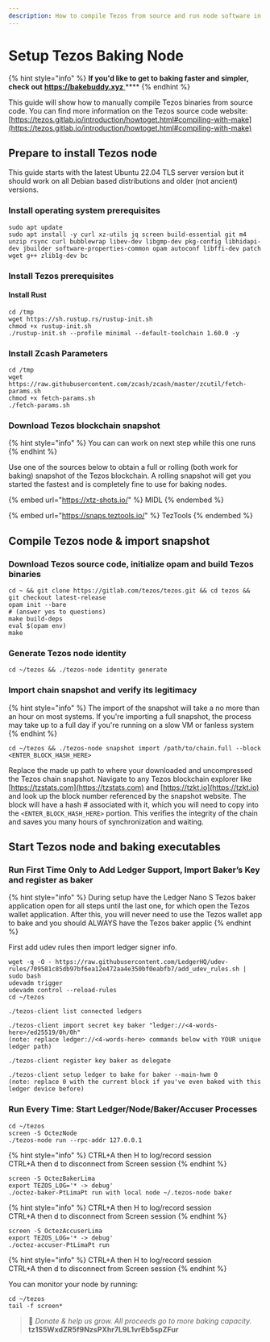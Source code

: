 ```yaml
---
description: How to compile Tezos from source and run node software in "screen" sessions.
---
```


# Setup Tezos Baking Node

{% hint style="info" %}
**If you'd like to get to baking faster and simpler, check out** [**https://bakebuddy.xyz** ](https://bakebuddy.xyz)****
{% endhint %}

This guide will show how to manually compile Tezos binaries from source code.  You can find more information on the Tezos source code website: [https://tezos.gitlab.io/introduction/howtoget.html#compiling-with-make](https://tezos.gitlab.io/introduction/howtoget.html#compiling-with-make)

## Prepare to install Tezos node

This guide starts with the latest Ubuntu 22.04 TLS server version but it should work on all Debian based distributions and older (not ancient) versions.

### Install operating system prerequisites

```
sudo apt update
sudo apt install -y curl xz-utils jq screen build-essential git m4 unzip rsync curl bubblewrap libev-dev libgmp-dev pkg-config libhidapi-dev jbuilder software-properties-common opam autoconf libffi-dev patch wget g++ zlib1g-dev bc
```

### Install Tezos prerequisites

#### Install Rust

```
cd /tmp
wget https://sh.rustup.rs/rustup-init.sh
chmod +x rustup-init.sh
./rustup-init.sh --profile minimal --default-toolchain 1.60.0 -y
```

### Install Zcash Parameters

```
cd /tmp
wget https://raw.githubusercontent.com/zcash/zcash/master/zcutil/fetch-params.sh
chmod +x fetch-params.sh
./fetch-params.sh
```

### Download Tezos blockchain snapshot&#x20;

{% hint style="info" %}
You can can work on next step while this one runs
{% endhint %}

Use one of the sources below to obtain a full or rolling (both work for baking) snapshot of the Tezos blockchain. A rolling snapshot will get you started the fastest and is completely fine to use for baking nodes.

{% embed url="https://xtz-shots.io/" %}
MIDL
{% endembed %}

{% embed url="https://snaps.teztools.io/" %}
TezTools
{% endembed %}

## Compile Tezos node & import snapshot

### Download Tezos source code, initialize opam and build Tezos binaries

```
cd ~ && git clone https://gitlab.com/tezos/tezos.git && cd tezos && git checkout latest-release
opam init --bare
# (answer yes to questions)
make build-deps 
eval $(opam env)
make
```

### Generate Tezos node identity

```
cd ~/tezos && ./tezos-node identity generate
```

### Import chain snapshot and verify its legitimacy

{% hint style="info" %}
The import of the snapshot will take a no more than an hour on most systems.  If you're importing a full snapshot, the process may take up to a full day if you're running on a slow VM or fanless system
{% endhint %}

```
cd ~/tezos && ./tezos-node snapshot import /path/to/chain.full --block <ENTER_BLOCK_HASH_HERE>
```

Replace the made up path to where your downloaded and uncompressed the Tezos chain snapshot. Navigate to any Tezos blockchain explorer like [https://tzstats.com](https://tzstats.com) and [https://tzkt.io](https://tzkt.io) and look up the block number referenced by the snapshot website. The block will have a hash # associated with it, which you will need to copy into the `<ENTER_BLOCK_HASH_HERE>` portion. This verifies the integrity of the chain and saves you many hours of synchronization and waiting.

## Start Tezos node and baking executables

### **Run First Time Only to Add Ledger Support, Import Baker’s Key and register as baker**

{% hint style="info" %}
During setup have the Ledger Nano S Tezos baker application open for all steps until the last one, for which open the Tezos wallet application.  After this, you will never need to use the Tezos wallet app to bake and you should ALWAYS have the Tezos baker applic
{% endhint %}

First add udev rules then import ledger signer info.

```
wget -q -O - https://raw.githubusercontent.com/LedgerHQ/udev-rules/709581c85db97bf6ea12e472aa4e350bf0eabfb7/add_udev_rules.sh | sudo bash
udevadm trigger
udevadm control --reload-rules
cd ~/tezos

./tezos-client list connected ledgers

./tezos-client import secret key baker "ledger://<4-words-here>/ed25519/0h/0h"
(note: replace ledger://<4-words-here> commands below with YOUR unique ledger path)

./tezos-client register key baker as delegate

./tezos-client setup ledger to bake for baker --main-hwm 0
(note: replace 0 with the current block if you've even baked with this ledger device before)
```

### **Run Every Time: Start Ledger/Node/Baker/Accuser Processes**

```
cd ~/tezos
screen -S OctezNode
./tezos-node run --rpc-addr 127.0.0.1
```

{% hint style="info" %}
CTRL+A then H to log/record session\
CTRL+A then d to disconnect from Screen session
{% endhint %}

```
screen -S OctezBakerLima
export TEZOS_LOG='* -> debug'
./octez-baker-PtLimaPt run with local node ~/.tezos-node baker
```

{% hint style="info" %}
CTRL+A then H to log/record session\
CTRL+A then d to disconnect from Screen session
{% endhint %}

```
screen -S OctezAccuserLima
export TEZOS_LOG='* -> debug'
./octez-accuser-PtLimaPt run
```

{% hint style="info" %}
CTRL+A then H to log/record session\
CTRL+A then d to disconnect from Screen session
{% endhint %}

You can monitor your node by running:

```
cd ~/tezos
tail -f screen*
```



> 🙏 _Donate & help us grow. All proceeds go to more baking capacity._\
> &#x20;                                                      **tz1S5WxdZR5f9NzsPXhr7L9L1vrEb5spZFur**
